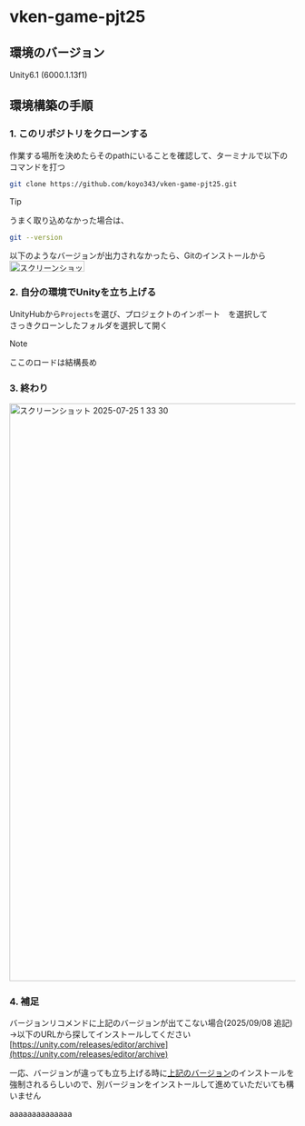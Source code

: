 # vken-game-pjt25

## 環境のバージョン
Unity6.1 (6000.1.13f1)

## 環境構築の手順
### 1. このリポジトリをクローンする
   作業する場所を決めたらそのpathにいることを確認して、ターミナルで以下のコマンドを打つ
```bash
git clone https://github.com/koyo343/vken-game-pjt25.git
```
> [!TIP]
> うまく取り込めなかった場合は、
> ```bash
> git --version
> ```
> 以下のようなバージョンが出力されなかったら、Gitのインストールから\
> <img width="132" height="19" alt="スクリーンショット 2025-07-25 1 18 14" src="https://github.com/user-attachments/assets/ae365b68-1d8d-4dcd-b08b-80992d8d05cc" />


### 2. 自分の環境でUnityを立ち上げる
UnityHubから`Projects`を選び、プロジェクトのインポート　を選択して\
さっきクローンしたフォルダを選択して開く
> [!NOTE]
> ここのロードは結構長め


### 3. 終わり

<img width="1907" height="1017" alt="スクリーンショット 2025-07-25 1 33 30" src="https://github.com/user-attachments/assets/06e1928c-0c15-4709-ae90-6707f6fcb9d0" />

### 4. 補足
バージョンリコメンドに上記のバージョンが出てこない場合(2025/09/08 追記)\
→以下のURLから探してインストールしてください
[https://unity.com/releases/editor/archive](https://unity.com/releases/editor/archive)

一応、バージョンが違っても立ち上げる時に[上記のバージョン](#環境のバージョン)のインストールを強制されるらしいので、別バージョンをインストールして進めていただいても構いません


aaaaaaaaaaaaaa